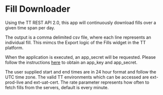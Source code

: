 # Fill Downloader #

Using the TT REST API 2.0, this app will continuously download fills over a given time span per day.

The output is a comma delimited csv file, where each line represents an individual fill.  This mimcs the Export logic of the Fills widget in the TT platform.

When the application is executed, an app_secret will be requested.  Please follow the instructions [here](https://library.tradingtechnologies.com/tt-rest/gs-getting_started_with_tt-rest.html) to obtain an app_key and app_secret.

The user supplied start and end times are in 24 hour format and follow the UTC time zone.
The valid TT environments which can be accessed are ext-prod-live and ext-uat-cert.
The rate parameter represents how often to fetch fills from the servers, default is every minute.

